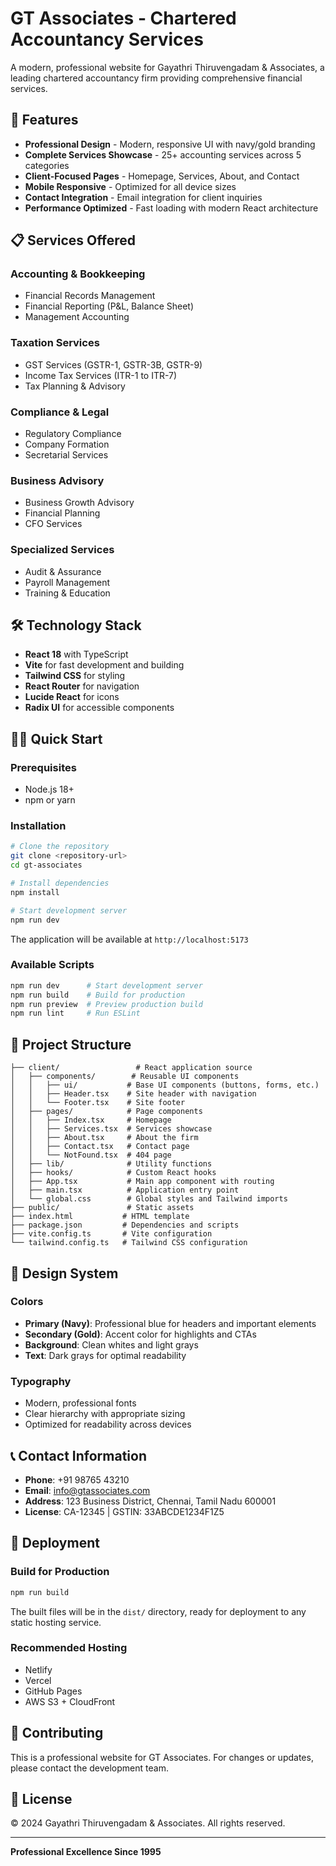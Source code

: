 # GT Associates - Chartered Accountancy Services

A modern, professional website for Gayathri Thiruvengadam & Associates, a leading chartered accountancy firm providing comprehensive financial services.

## 🚀 Features

- **Professional Design** - Modern, responsive UI with navy/gold branding
- **Complete Services Showcase** - 25+ accounting services across 5 categories
- **Client-Focused Pages** - Homepage, Services, About, and Contact
- **Mobile Responsive** - Optimized for all device sizes
- **Contact Integration** - Email integration for client inquiries
- **Performance Optimized** - Fast loading with modern React architecture

## 📋 Services Offered

### Accounting & Bookkeeping
- Financial Records Management
- Financial Reporting (P&L, Balance Sheet)
- Management Accounting

### Taxation Services
- GST Services (GSTR-1, GSTR-3B, GSTR-9)
- Income Tax Services (ITR-1 to ITR-7)
- Tax Planning & Advisory

### Compliance & Legal
- Regulatory Compliance
- Company Formation
- Secretarial Services

### Business Advisory
- Business Growth Advisory
- Financial Planning
- CFO Services

### Specialized Services
- Audit & Assurance
- Payroll Management
- Training & Education

## 🛠️ Technology Stack

- **React 18** with TypeScript
- **Vite** for fast development and building
- **Tailwind CSS** for styling
- **React Router** for navigation
- **Lucide React** for icons
- **Radix UI** for accessible components

## 🏃‍♂️ Quick Start

### Prerequisites
- Node.js 18+ 
- npm or yarn

### Installation

```bash
# Clone the repository
git clone <repository-url>
cd gt-associates

# Install dependencies
npm install

# Start development server
npm run dev
```

The application will be available at `http://localhost:5173`

### Available Scripts

```bash
npm run dev      # Start development server
npm run build    # Build for production
npm run preview  # Preview production build
npm run lint     # Run ESLint
```

## 📁 Project Structure

```
├── client/                 # React application source
│   ├── components/        # Reusable UI components
│   │   ├── ui/           # Base UI components (buttons, forms, etc.)
│   │   ├── Header.tsx    # Site header with navigation
│   │   └── Footer.tsx    # Site footer
│   ├── pages/            # Page components
│   │   ├── Index.tsx     # Homepage
│   │   ├── Services.tsx  # Services showcase
│   │   ├── About.tsx     # About the firm
│   │   ├── Contact.tsx   # Contact page
│   │   └── NotFound.tsx  # 404 page
│   ├── lib/              # Utility functions
│   ├── hooks/            # Custom React hooks
│   ├── App.tsx           # Main app component with routing
│   ├── main.tsx          # Application entry point
│   └── global.css        # Global styles and Tailwind imports
├── public/               # Static assets
├── index.html           # HTML template
├── package.json         # Dependencies and scripts
├── vite.config.ts       # Vite configuration
└── tailwind.config.ts   # Tailwind CSS configuration
```

## 🎨 Design System

### Colors
- **Primary (Navy)**: Professional blue for headers and important elements
- **Secondary (Gold)**: Accent color for highlights and CTAs
- **Background**: Clean whites and light grays
- **Text**: Dark grays for optimal readability

### Typography
- Modern, professional fonts
- Clear hierarchy with appropriate sizing
- Optimized for readability across devices

## 📞 Contact Information

- **Phone**: +91 98765 43210
- **Email**: info@gtassociates.com
- **Address**: 123 Business District, Chennai, Tamil Nadu 600001
- **License**: CA-12345 | GSTIN: 33ABCDE1234F1Z5

## 🚀 Deployment

### Build for Production

```bash
npm run build
```

The built files will be in the `dist/` directory, ready for deployment to any static hosting service.

### Recommended Hosting
- Netlify
- Vercel
- GitHub Pages
- AWS S3 + CloudFront

## 🤝 Contributing

This is a professional website for GT Associates. For changes or updates, please contact the development team.

## 📄 License

© 2024 Gayathri Thiruvengadam & Associates. All rights reserved.

---

**Professional Excellence Since 1995**
